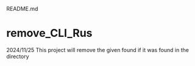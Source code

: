 README.md

# remove_CLI_Rus
2024/11/25
This project will remove the given found if it was found in the directory
